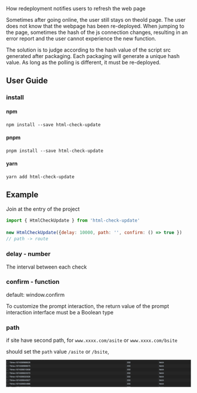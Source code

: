 How redeployment notifies users to refresh the web page

Sometimes after going online, the user still stays on theold page. The user does not know that the webpage has been re-deployed. When jumping to the page, sometimes the hash of the js connection changes, resulting in an error report and the user cannot experience the new function.

The solution is to judge according to the hash value of the script src generated after packaging. Each packaging will generate a unique hash value. As long as the polling is different, it must be re-deployed.

## User Guide

### install

#### npm

```shell
npm install --save html-check-update 
```

#### pnpm

```shell
pnpm install --save html-check-update 
```

#### yarn

```shell
yarn add html-check-update 
```

## Example

Join at the entry of the project

```js
import { HtmlCheckUpdate } from 'html-check-update'

new HtmlCheckUpdate({delay: 10000, path: '', confirm: () => true })
// path -> route
```

### delay - number

The interval between each check

### confirm - function

default: window.confirm

To customize the prompt interaction, the return value of the prompt interaction interface must be a Boolean type

### path

if site have second path, for `www.xxxx.com/asite` or `www.xxxx.com/bsite`

should set the `path` value `/asite` or `/bsite`,


![image](./screen-snapshot.png)